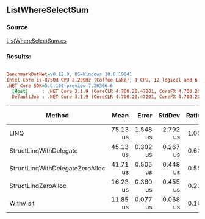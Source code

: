 ﻿## ListWhereSelectSum

### Source
[ListWhereSelectSum.cs](../../src/StructLinq.Benchmark/ListWhereSelectSum.cs)

### Results:
``` ini

BenchmarkDotNet=v0.12.0, OS=Windows 10.0.19041
Intel Core i7-8750H CPU 2.20GHz (Coffee Lake), 1 CPU, 12 logical and 6 physical cores
.NET Core SDK=5.0.100-preview.7.20366.6
  [Host]     : .NET Core 3.1.9 (CoreCLR 4.700.20.47201, CoreFX 4.700.20.47203), X64 RyuJIT
  DefaultJob : .NET Core 3.1.9 (CoreCLR 4.700.20.47201, CoreFX 4.700.20.47203), X64 RyuJIT


```
|                          Method |     Mean |    Error |   StdDev | Ratio | RatioSD | Gen 0 | Gen 1 | Gen 2 | Allocated |
|-------------------------------- |---------:|---------:|---------:|------:|--------:|------:|------:|------:|----------:|
|                            LINQ | 75.13 us | 1.548 us | 2.792 us |  1.00 |    0.00 |     - |     - |     - |     152 B |
|          StructLinqWithDelegate | 45.13 us | 0.302 us | 0.267 us |  0.60 |    0.02 |     - |     - |     - |     104 B |
| StructLinqWithDelegateZeroAlloc | 41.71 us | 0.505 us | 0.448 us |  0.55 |    0.02 |     - |     - |     - |         - |
|             StructLinqZeroAlloc | 16.23 us | 0.360 us | 0.455 us |  0.21 |    0.01 |     - |     - |     - |         - |
|                       WithVisit | 11.85 us | 0.077 us | 0.068 us |  0.16 |    0.01 |     - |     - |     - |         - |
